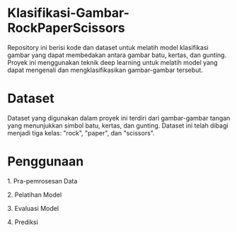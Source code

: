 # Klasifikasi-Gambar-RockPaperScissors
Repository ini berisi kode dan dataset untuk melatih model klasifikasi gambar yang dapat membedakan antara gambar batu, kertas, dan gunting. Proyek ini menggunakan teknik deep learning untuk melatih model yang dapat mengenali dan mengklasifikasikan gambar-gambar tersebut.
<h1>Dataset</h1>
Dataset yang digunakan dalam proyek ini terdiri dari gambar-gambar tangan yang menunjukkan simbol batu, kertas, dan gunting. Dataset ini telah dibagi menjadi tiga kelas: "rock", "paper", dan "scissors".
<h1>Penggunaan</h1>
1. Pra-pemrosesan Data<p></p>
2. Pelatihan Model<p></p>
3. Evaluasi Model<p></p>
4. Prediksi
